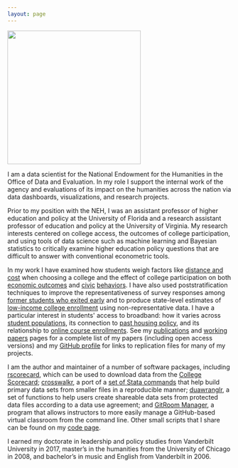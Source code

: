 ```yaml
---
layout: page
---
```


<img class="centerpic" src="{{ site.baseurl }}/images/btskinner_2.jpg"
style="width: 300px;"/> 

I am a data scientist for the National Endowment for the Humanities in the
Office of Data and Evaluation. In my role I support the internal work of the
agency and evaluations of its impact on the humanities across the nation via
data dashboards, visualizations, and research projects.

Prior to my position with the NEH, I was an assistant professor of higher
education and policy at the University of Florida and a research assistant
professor of education and policy at the University of Virginia. My research
interests centered on college access, the outcomes of college participation,
and using tools of data science such as machine learning and Bayesian statistics
to critically examine higher education policy questions that are difficult to
answer with conventional econometric tools.

In my work I have examined how students weigh factors like [distance and
cost](https://link.springer.com/article/10.1007/s11162-018-9507-1) when choosing
a college and the effect of college participation on both [economic
outcomes](http://www.sciencedirect.com/science/article/pii/S0272775715300303)
and [civic](http://www.tandfonline.com/doi/full/10.1080/00221546.2017.1291258)
[behaviors](https://www.btskinner.io/repository/skinner2021civicii.pdf). I have
also used poststratification techniques to improve the representativeness of
survey responses among [former students who exited
early](https://doi.org/10.1177/23328584211065724) and to produce state-level
estimates of [low-income college
enrollment](https://www.sciencedirect.com/science/article/abs/pii/S0272775724000025)
using non-representative data. I have a particular interest in students' access
to broadband: how it varies across [student
populations](https://link.springer.com/article/10.1007/s11162-024-09775-w), its
connection to [past housing
policy](https://journals.sagepub.com/doi/10.1177/08959048231174882), and its
relationship to [online course
enrollments](https://link.springer.com/article/10.1007/s11162-018-9539-6). See
my [publications](https://www.btskinner.io/publications/) and [working
papers](https://www.btskinner.io/working/) pages for a complete list of my
papers (including open access versions) and my [GitHub
profile](https://github.com/btskinner) for links to replication files for many
of my projects.

I am the author and maintainer of a number of software packages,
including [rscorecard](https://www.btskinner.io/rscorecard/), which
can be used to download data from the [College
Scorecard](https://collegescorecard.ed.gov);
[crosswalkr](https://www.btskinner.io/crosswalkr/), a port of a [set
of Stata commands](https://github.com/slhudson/rename-and-encode) that
help build primary data sets from smaller files in a reproducible
manner; [duawranglr](https://www.btskinner.io/duawranglr), a set of
functions to help users create shareable data sets from protected data
files according to a data use agreement; and [GitRoom
Manager](https://www.btskinner.io/grm/), a program that allows
instructors to more easily manage a GitHub-based virtual classroom
from the command line. Other small scripts that I share can be found
on my [code page](https://www.btskinner.io/code/).

I earned my doctorate in leadership and policy studies from Vanderbilt
University in 2017, master’s in the humanities from the University of
Chicago in 2008, and bachelor’s in music and English from Vanderbilt
in 2006.

